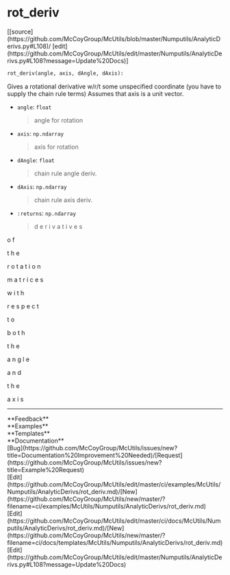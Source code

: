 # <a id="McUtils.Numputils.AnalyticDerivs.rot_deriv">rot_deriv</a>
<div class="docs-source-link" markdown="1">
[[source](https://github.com/McCoyGroup/McUtils/blob/master/Numputils/AnalyticDerivs.py#L108)/
[edit](https://github.com/McCoyGroup/McUtils/edit/master/Numputils/AnalyticDerivs.py#L108?message=Update%20Docs)]
</div>

```python
rot_deriv(angle, axis, dAngle, dAxis): 
```
Gives a rotational derivative w/r/t some unspecified coordinate
(you have to supply the chain rule terms)
Assumes that axis is a unit vector.
  - `angle`: `float`
    > angle for rotation
  - `axis`: `np.ndarray`
    > axis for rotation
  - `dAngle`: `float`
    > chain rule angle deriv.
  - `dAxis`: `np.ndarray`
    > chain rule axis deriv.
  - `:returns`: `np.ndarray`
    > d
e
r
i
v
a
t
i
v
e
s
 
o
f
 
t
h
e
 
r
o
t
a
t
i
o
n
 
m
a
t
r
i
c
e
s
 
w
i
t
h
 
r
e
s
p
e
c
t
 
t
o
 
b
o
t
h
 
t
h
e
 
a
n
g
l
e
 
a
n
d
 
t
h
e
 
a
x
i
s











---


<div markdown="1" class="text-secondary">
<div class="container">
  <div class="row">
   <div class="col" markdown="1">
**Feedback**   
</div>
   <div class="col" markdown="1">
**Examples**   
</div>
   <div class="col" markdown="1">
**Templates**   
</div>
   <div class="col" markdown="1">
**Documentation**   
</div>
   <div class="col" markdown="1">
   
</div>
   <div class="col" markdown="1">
   
</div>
   <div class="col" markdown="1">
   
</div>
</div>
  <div class="row">
   <div class="col" markdown="1">
[Bug](https://github.com/McCoyGroup/McUtils/issues/new?title=Documentation%20Improvement%20Needed)/[Request](https://github.com/McCoyGroup/McUtils/issues/new?title=Example%20Request)   
</div>
   <div class="col" markdown="1">
[Edit](https://github.com/McCoyGroup/McUtils/edit/master/ci/examples/McUtils/Numputils/AnalyticDerivs/rot_deriv.md)/[New](https://github.com/McCoyGroup/McUtils/new/master/?filename=ci/examples/McUtils/Numputils/AnalyticDerivs/rot_deriv.md)   
</div>
   <div class="col" markdown="1">
[Edit](https://github.com/McCoyGroup/McUtils/edit/master/ci/docs/McUtils/Numputils/AnalyticDerivs/rot_deriv.md)/[New](https://github.com/McCoyGroup/McUtils/new/master/?filename=ci/docs/templates/McUtils/Numputils/AnalyticDerivs/rot_deriv.md)   
</div>
   <div class="col" markdown="1">
[Edit](https://github.com/McCoyGroup/McUtils/edit/master/Numputils/AnalyticDerivs.py#L108?message=Update%20Docs)   
</div>
   <div class="col" markdown="1">
   
</div>
   <div class="col" markdown="1">
   
</div>
   <div class="col" markdown="1">
   
</div>
</div>
</div>
</div>